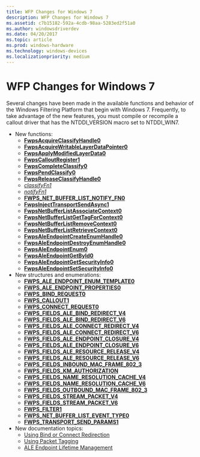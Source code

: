 ```yaml
---
title: WFP Changes for Windows 7
description: WFP Changes for Windows 7
ms.assetid: c7b15182-592a-4cdb-98aa-5283ed2f51a0
ms.author: windowsdriverdev
ms.date: 04/20/2017
ms.topic: article
ms.prod: windows-hardware
ms.technology: windows-devices
ms.localizationpriority: medium
---
```


# WFP Changes for Windows 7


Several changes have been made in the available functions and behavior of the Windows Filtering Platform that begin with Windows 7. Frequently, to take advantage of the new features, you must compile or recompile a callout driver that has the NTDDI\_VERSION macro set to NTDDI\_WIN7.

-   New functions:
    - [**FwpsAcquireClassifyHandle0**](https://msdn.microsoft.com/library/windows/hardware/ff550085)
    - [**FwpsAcquireWritableLayerDataPointer0**](https://msdn.microsoft.com/library/windows/hardware/ff550087)
    - [**FwpsApplyModifiedLayerData0**](https://msdn.microsoft.com/library/windows/hardware/ff551137)
    - [**FwpsCalloutRegister1**](https://msdn.microsoft.com/library/windows/hardware/ff551143)
    - [**FwpsCompleteClassify0**](https://msdn.microsoft.com/library/windows/hardware/ff551150)
    - [**FwpsPendClassify0**](https://msdn.microsoft.com/library/windows/hardware/ff551197)
    - [**FwpsReleaseClassifyHandle0**](https://msdn.microsoft.com/library/windows/hardware/ff551208)
    - [*classifyFn1*](https://msdn.microsoft.com/library/windows/hardware/ff544893)
    - [*notifyFn1*](https://msdn.microsoft.com/library/windows/hardware/ff568804)
    - [**FWPS\_NET\_BUFFER\_LIST\_NOTIFY\_FN0**](https://msdn.microsoft.com/library/windows/hardware/ff552406)
    - [**FwpsInjectTransportSendAsync1**](https://msdn.microsoft.com/library/windows/hardware/ff551189)
    - [**FwpsNetBufferListAssociateContext0**](https://msdn.microsoft.com/library/windows/hardware/ff551191)
    - [**FwpsNetBufferListGetTagForContext0**](https://msdn.microsoft.com/library/windows/hardware/ff551192)
    - [**FwpsNetBufferListRemoveContext0**](https://msdn.microsoft.com/library/windows/hardware/ff551194)
    - [**FwpsNetBufferListRetrieveContext0**](https://msdn.microsoft.com/library/windows/hardware/ff551196)
    - [**FwpsAleEndpointCreateEnumHandle0**](https://msdn.microsoft.com/library/windows/hardware/ff550089)
    - [**FwpsAleEndpointDestroyEnumHandle0**](https://msdn.microsoft.com/library/windows/hardware/ff550091)
    - [**FwpsAleEndpointEnum0**](https://msdn.microsoft.com/library/windows/hardware/ff551126)
    - [**FwpsAleEndpointGetById0**](https://msdn.microsoft.com/library/windows/hardware/ff551128)
    - [**FwpsAleEndpointGetSecurityInfo0**](https://msdn.microsoft.com/library/windows/hardware/ff551131)
    - [**FwpsAleEndpointSetSecurityInfo0**](https://msdn.microsoft.com/library/windows/hardware/ff551133)
-   New structures and enumerations:
    - [**FWPS\_ALE\_ENDPOINT\_ENUM\_TEMPLATE0**](https://msdn.microsoft.com/library/windows/hardware/ff551216)
    - [**FWPS\_ALE\_ENDPOINT\_PROPERTIES0**](https://msdn.microsoft.com/library/windows/hardware/ff551218)
    - [**FWPS\_BIND\_REQUEST0**](https://msdn.microsoft.com/library/windows/hardware/ff551221)
    - [**FWPS\_CALLOUT1**](https://msdn.microsoft.com/library/windows/hardware/ff551226)
    - [**FWPS\_CONNECT\_REQUEST0**](https://msdn.microsoft.com/library/windows/hardware/ff551231)
    - [**FWPS\_FIELDS\_ALE\_BIND\_REDIRECT\_V4**](https://msdn.microsoft.com/library/windows/hardware/ff551247)
    - [**FWPS\_FIELDS\_ALE\_BIND\_REDIRECT\_V6**](https://msdn.microsoft.com/library/windows/hardware/ff551249)
    - [**FWPS\_FIELDS\_ALE\_CONNECT\_REDIRECT\_V4**](https://msdn.microsoft.com/library/windows/hardware/ff551251)
    - [**FWPS\_FIELDS\_ALE\_CONNECT\_REDIRECT\_V6**](https://msdn.microsoft.com/library/windows/hardware/ff551254)
    - [**FWPS\_FIELDS\_ALE\_ENDPOINT\_CLOSURE\_V4**](https://msdn.microsoft.com/library/windows/hardware/ff551256)
    - [**FWPS\_FIELDS\_ALE\_ENDPOINT\_CLOSURE\_V6**](https://msdn.microsoft.com/library/windows/hardware/ff551258)
    - [**FWPS\_FIELDS\_ALE\_RESOURCE\_RELEASE\_V4**](https://msdn.microsoft.com/library/windows/hardware/ff551269)
    - [**FWPS\_FIELDS\_ALE\_RESOURCE\_RELEASE\_V6**](https://msdn.microsoft.com/library/windows/hardware/ff551272)
    - [**FWPS\_FIELDS\_INBOUND\_MAC\_FRAME\_802\_3**](https://msdn.microsoft.com/library/windows/hardware/ff551291)
    - [**FWPS\_FIELDS\_KM\_AUTHORIZATION**](https://msdn.microsoft.com/library/windows/hardware/ff551312)
    - [**FWPS\_FIELDS\_NAME\_RESOLUTION\_CACHE\_V4**](https://msdn.microsoft.com/library/windows/hardware/ff551316)
    - [**FWPS\_FIELDS\_NAME\_RESOLUTION\_CACHE\_V6**](https://msdn.microsoft.com/library/windows/hardware/ff551320)
    - [**FWPS\_FIELDS\_OUTBOUND\_MAC\_FRAME\_802\_3**](https://msdn.microsoft.com/library/windows/hardware/ff551334)
    - [**FWPS\_FIELDS\_STREAM\_PACKET\_V4**](https://msdn.microsoft.com/library/windows/hardware/ff552379)
    - [**FWPS\_FIELDS\_STREAM\_PACKET\_V6**](https://msdn.microsoft.com/library/windows/hardware/ff552383)
    - [**FWPS\_FILTER1**](https://msdn.microsoft.com/library/windows/hardware/ff552389)
    - [**FWPS\_NET\_BUFFER\_LIST\_EVENT\_TYPE0**](https://msdn.microsoft.com/library/windows/hardware/ff552403)
    - [**FWPS\_TRANSPORT\_SEND\_PARAMS1**](https://msdn.microsoft.com/library/windows/hardware/ff552423)
-   New documentation topics:
    - [Using Bind or Connect Redirection](using-bind-or-connect-redirection.md)
    - [Using Packet Tagging](using-packet-tagging.md)
    - [ALE Endpoint Lifetime Management](ale-endpoint-lifetime-management.md)

 

 





